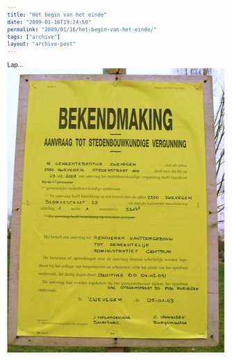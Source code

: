 ```yaml
---
title: "Het begin van het einde"
date: "2009-01-16T19:24:50"
permalink: "2009/01/16/het-begin-van-het-einde/"
tags: ["archive"]
layout: "archive-post"
---
```

Lap…  
![Lap](/images/blog/2009/01/3201241241_6c4c493b1a_b.jpg)
